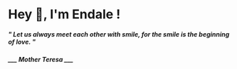 <h1 title="head"> Hey 👋, I'm Endale !</h1>

**<h5><i>" Let us always meet each other with smile, for the smile is the beginning of love. "</i></h5>**

*<b>___ Mother Teresa ___</b>*
